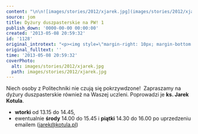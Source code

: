 ```yaml
---
content: "\n\n![images/stories/2012/xjarek.jpg](images/stories/2012/xjarek.jpg)\n\_\nNiech osoby z Politechniki nie czują się pokrzywdzone! &nbsp;Zapraszamy na dyżury duszpasterskie również na Waszej uczleni. Poprowadzi je **ks. Jarek Kotula**.\n- **wtorki** od 13.15 do 14.45,\n- ewentualnie **środy** 14.00 do 15.45 i **piątki** 14.30 do 16.00 po uprzedzeniu emailem (jarek@kotula.pl)\n"
source: jom
title: Dyżury duszpasterskie na PW! 1
publish_down: '0000-00-00 00:00:00'
created: '2013-05-08 20:59:32'
id: '1128'
original_introtext: "<p><img style=\"margin-right: 10px; margin-bottom: 10px; margin-top: 0px; margin-left: 0px; float: left;\" width=\"147\" src=\"images/stories/2012/xjarek.jpg\" /></p>\n<p>\_</p>\n<p>Niech osoby z Politechniki nie czują się pokrzywdzone! &nbsp;Zapraszamy na dyżury duszpasterskie również na Waszej uczleni. Poprowadzi je <strong>ks. Jarek Kotula</strong>.</p>\n<p>- <strong>wtorki</strong> od 13.15 do 14.45,<br />- ewentualnie <strong>środy</strong> 14.00 do 15.45 i <strong>piątki</strong> 14.30 do 16.00 po uprzedzeniu emailem (<a href=\"mailto:jarek@kotula.pl\" target=\"_blank\">jarek@kotula.pl</a>)</p>"
original_fulltext: ''
time: '2013-05-08 20:59:32'
coverPhoto:
  alt: images/stories/2012/xjarek.jpg
  path: images/stories/2012/xjarek.jpg
---
```

Niech osoby z Politechniki nie czują się pokrzywdzone! &nbsp;Zapraszamy na dyżury duszpasterskie również na Waszej uczleni. Poprowadzi je **ks. Jarek Kotula**.
- **wtorki** od 13.15 do 14.45,
- ewentualnie **środy** 14.00 do 15.45 i **piątki** 14.30 do 16.00 po uprzedzeniu emailem (jarek@kotula.pl)


<!--{{json:{"created_date":"2013-05-08 20:59:32","publish_down":"0000-00-00 00:00:00","id":"1128"}}}-->